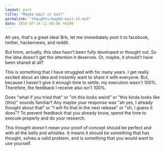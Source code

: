 ```yaml
---
layout: post
title: "Maybe wait it out?"
permalink: "thoughts/maybe-wait-it-out"
date: 2016-07-14 11:40:00 +0200
---
```


Ah yes, that's a great idea! Brb, let me immediately post it to facebook,
twitter, hackernews, and reddit.

But hmm, actually, this idea hasn't been fully developed or thought out. So the idea
doesn't get the attention it deserves. Or, maybe, it should't have been shared at all?

This is something that I have struggled with for many years. I get really excited
about an idea and instantly want to share it with everyone. But, because I haven't
give it enough time to settle, my execution wasn't 100%. Therefore, the feedback
I receive also isn't 100%.

Does "what if you tried that" or "oh this looks weird" or "this kinda looks like {this}" sounds familiar? Any maybe
your response was "ah yes, I already thought about that" or "I will fix that in the next release" or "oh, I guess it does"?
To prevent feedback that you already know, spend the time to execute properly and do your research.

This thought doesn't mean your proof of concept should be perfect and with all
the bells and whistles. It means it should be something that has thought, solves a
valid problem, and is something that you would want to use yourself.
